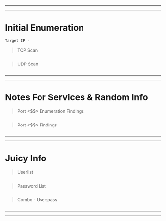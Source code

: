 
---
------
# Initial Enumeration

```c
Target IP - 
```

> TCP Scan

```c

```

> UDP Scan

```c

```
---
---
# Notes For Services & Random Info

> Port <$$> Enumeration Findings

```c

```

> Port <$$> Findings 

```c

```




---
---

# Juicy Info

> Userlist


```c

```

> Password List

```c

```

> Combo - User:pass

```c

```
---
---






